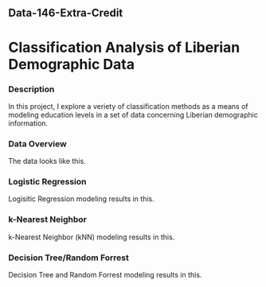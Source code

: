 ## Data-146-Extra-Credit
# Classification Analysis of Liberian Demographic Data

### Description

In this project, I explore a veriety of classification methods as a means of modeling education levels in a set of data concerning Liberian demographic information. 

### Data Overview

The data looks like this.

### Logistic Regression

Logisitic Regression modeling results in this. 

### k-Nearest Neighbor

k-Nearest Neighbor (kNN) modeling results in this. 

### Decision Tree/Random Forrest

Decision Tree and Random Forrest modeling results in this. 
